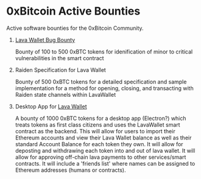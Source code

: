  
# 0xBitcoin Active Bounties 

Active software bounties for the 0xBitcoin Community.

1.  [Lava Wallet Bug Bounty](https://github.com/admazzola/lava-wallet) 
  
      Bounty of 100 to 500 0xBTC tokens for idenification of minor to critical vulnerabilities in the smart contract 

2. Raiden Specification for Lava Wallet 

    Bounty of 500 0xBTC tokens for a detailed specification and sample implementation for a method for opening, closing, and transacting with Raiden state channels within LavaWallet

3. Desktop App for [Lava Wallet](https://github.com/admazzola/lava-wallet) 

    A bounty of 1000 0xBTC tokens for a desktop app (Electron?) which treats tokens as first class citizens and uses the LavaWallet smart contract as the backend.  This will allow for users to import their Ethereum accounts and view their Lava Wallet balance as well as their standard Account Balance for each token they own.  It will allow for deposting and withdrawing each token into and out of lava wallet.   It will allow for approving off-chain lava payments to other services/smart contracts.  It will include a 'friends list' where names can be assigned to Ethereum addresses (humans or contracts).  
